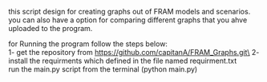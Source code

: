 this script design for creating graphs out of FRAM models and scenarios.
you can also have a option for comparing different graphs that you ahve uploaded to the program.

for Running the program follow the steps below:\
1- get the repository from https://github.com/capitanA/FRAM_Graphs.git\
2- install the requirments which defined in the file named requirment.txt\
run the main.py script from the terminal (python main.py)